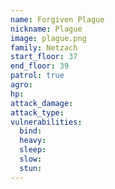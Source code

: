 ```yaml
---
name: Forgiven Plague
nickname: Plague
image: plague.png
family: Netzach
start_floor: 37
end_floor: 39
patrol: true
agro: 
hp: 
attack_damage: 
attack_type: 
vulnerabilities:
  bind: 
  heavy: 
  sleep: 
  slow: 
  stun: 
---
```

